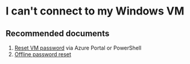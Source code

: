 <properties  
              pageTitle="I can't connect to my Windows VM"
              description="I can't connect to my Windows VM"
              service="microsoft.compute"
              resource="virtualmachines"
              authors="tiag"
              displayOrder="1"
              selfHelpType="resource"
              supportTopicIds="32615529"
              resourceTags="windows, windowsSQL"
              productPesIds="14749"
              cloudEnvironments="public"
/>

# I can't connect to my Windows VM

## **Recommended documents**

1. [Reset VM password](https://review.docs.microsoft.com/azure/virtual-machines/troubleshooting/reset-rdp?branch=pr-en-us-54175) via Azure Portal or PowerShell
2. [Offline password reset](https://review.docs.microsoft.com/azure/virtual-machines/troubleshooting/reset-local-password-without-agent?branch=pr-en-us-54175)
